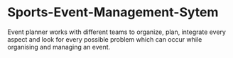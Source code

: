 # Sports-Event-Management-Sytem
Event planner works with different teams to organize, plan, integrate every aspect and look for every possible problem which can occur while organising and managing an event.
